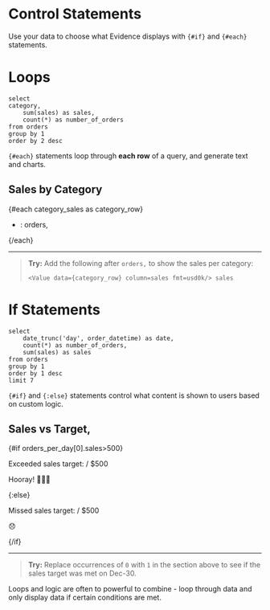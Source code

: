 # Control Statements
Use your data to choose what Evidence displays with `{#if}` and `{#each}` statements.

# Loops

```category_sales
select
category,
    sum(sales) as sales,
    count(*) as number_of_orders
from orders
group by 1
order by 2 desc
```

`{#each}` statements loop through **each row** of a query, and generate text and charts.



## Sales by Category

{#each category_sales as category_row}
-  <Value data={category_row} column=category/>: 
<Value data={category_row} column=number_of_orders/> orders, 

{/each}

---

> **Try:** Add the following after `orders,` to show the sales per category:
>
> `<Value data={category_row} column=sales fmt=usd0k/> sales`

# If Statements

```orders_per_day
select
    date_trunc('day', order_datetime) as date,
    count(*) as number_of_orders,
    sum(sales) as sales
from orders
group by 1
order by 1 desc
limit 7
```

`{#if}` and `{:else}` statements control what content is shown to users based on custom logic.


## Sales vs Target, <Value data={orders_per_day} column=date row=0 fmt="mmm-dd" />

{#if orders_per_day[0].sales>500}

Exceeded sales target:  <Value data={orders_per_day} column=sales row=0 fmt=usd0/> / $500

Hooray! 🥳🥳🥳

{:else}

Missed sales target: 
<Value data={orders_per_day} column=sales row=0 fmt=usd0/> / $500

😞

{/if}

---


> **Try:** Replace occurrences of `0` with `1` in the section above to see if the sales target was met on Dec-30.

Loops and logic are often to powerful to combine - loop through data and only display data if certain conditions are met.
